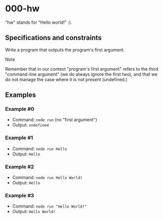 # 000-hw
"hw" stands for "Hello world!" :).

## Specifications and constraints
Write a program that outputs the program's first argument.

> [!NOTE]
> Remember that in our context "program's first argument" refers to the third "command-line argument" (we do always ignore the first two), and that we do not manage the case where it is not present (undefined.)

## Examples

### Example #0
- Command: `node run` (no "first argument")
- Output: `undefined`

### Example #1
- Command: `node run Hello`
- Output: `Hello`

### Example #2
- Command: `node run Hello World!`
- Output: `Hello`

### Example #3
- Command: `node run "Hello World!"`
- Output: `Hello World!`
